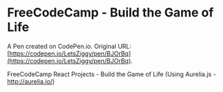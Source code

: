 # FreeCodeCamp - Build the Game of Life

A Pen created on CodePen.io. Original URL: [https://codepen.io/LetsZiggy/pen/BJOrBq](https://codepen.io/LetsZiggy/pen/BJOrBq).

FreeCodeCamp React Projects - Build the Game of Life
(Using Aurelia.js - http://aurelia.io/)